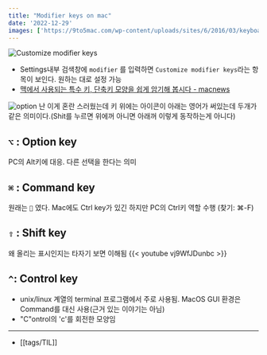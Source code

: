 ```yaml
---
title: "Modifier keys on mac"
date: '2022-12-29'
images: ['https://9to5mac.com/wp-content/uploads/sites/6/2016/03/keyboard-remap-windows-keys-mac-preferences.jpg']
---
```


![Customize modifier keys](https://9to5mac.com/wp-content/uploads/sites/6/2016/03/keyboard-remap-windows-keys-mac-preferences.jpg)
- Settings내부 검색창에 `modifier` 를 입력하면 `Customize modifier keys`라는 항목이 보인다. 원하는 대로 설정 가능
- [맥에서 사용되는 특수 키, 단축키 모양을 쉽게 암기해 봅시다 - macnews](https://macnews.tistory.com/564)

![option](https://eshop.macsales.com/blog/wp-content/uploads/2020/02/option_left.png)
난 이게 혼란 스러웠는데 키 위에는 아이콘이 아래는 영어가 써있는데 두개가 같은 의미이다.(Shit를 누르면 위에꺼 아니면 아래꺼 이렇게 동작하는게 아니다)

## `⌥` : Option key
PC의 Alt키에 대응. 다른 선택을 한다는 의미

## `⌘` : Command key
원래는 `` 였다. Mac에도 Ctrl key가 있긴 하지만 PC의 Ctrl키 역할 수행 (찾기: ⌘-F)

## `⇧` : Shift key
왜 올리는 표시인지는 타자기 보면 이해됨
{{< youtube vj9WfJDunbc >}}

## `^`: Control key
- unix/linux 계열의 terminal 프로그램에서 주로 사용됨. MacOS GUI 환경은 Command를 대신 사용(근거 있는 이야기는 아님)
- "C"ontrol의 'c'를 회전한 모양임


---
- [[tags/TIL]]